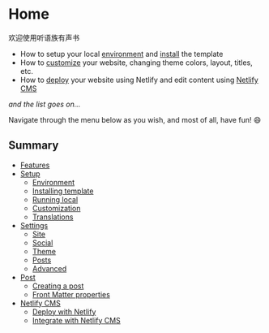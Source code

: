 # Home

欢迎使用听语族有声书



- How to setup your local [environment](setup.md#environment) and [install](setup.md#installing-template) the template
- How to [customize](settings.md#settings) your website, changing theme colors, layout, titles, etc.
- How to [deploy](netlify-cms.md#deploy-with-netlify) your website using Netlify and edit content using [Netlify CMS](netlify-cms.md#integrate-with-netlify-cms)

*and the list goes on...*

Navigate through the menu below as you wish, and most of all, have fun! 😄

## Summary

* [Features](features.md#features)
* [Setup](setup.md#setup)
  * [Environment](setup.md#environment)
  * [Installing template](setup.md#installing-template)
  * [Running local](setup.md#running-local)
  * [Customization](setup.md#customization)
  * [Translations](setup.md#translations)
* [Settings](settings.md#settings)
  * [Site](settings.md#site)
  * [Social](settings.md#social)
  * [Theme](settings.md#theme)
  * [Posts](settings.md#posts)
  * [Advanced](settings.md#advanced)
* [Post](post.md#post)
  * [Creating a post](post.md#creating-a-post.md)
  * [Front Matter properties](post.md#front-matter-properties)
* [Netlify CMS](netlify-cms.md#netlify-cms)
  * [Deploy with Netlify](netlify-cms.md#deploy-with-netlify)
  * [Integrate with Netlify CMS](netlify-cms.md#integrate-with-netlify-cms)



